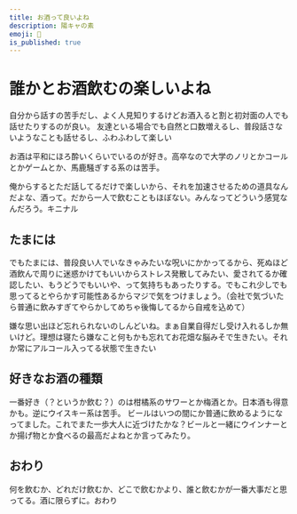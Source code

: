 ```yaml
---
title: お酒って良いよね
description: 陽キャの素
emoji: 🍺
is_published: true
---
```


# 誰かとお酒飲むの楽しいよね

自分から話すの苦手だし、よく人見知りするけどお酒入ると割と初対面の人でも話せたりするのが良い。
友達といる場合でも自然と口数増えるし、普段話さないようなことも話せるし、ふわふわして楽しい

お酒は平和にほろ酔いくらいでいるのが好き。高卒なので大学のノリとかコールとかゲームとか、馬鹿騒ぎする系のは苦手。

俺からするとただ話してるだけで楽しいから、それを加速させるための道具なんだよな、酒って。だから一人で飲むこともほぼない。みんなってどういう感覚なんだろう。キニナル

## たまには

でもたまには、普段良い人でいなきゃみたいな呪いにかかってるから、死ぬほど酒飲んで周りに迷惑かけてもいいからストレス発散してみたい、愛されてるか確認したい、もうどうでもいいや、って気持ちもあったりする。でもこれ少しでも思ってるとやらかす可能性あるからマジで気をつけましょう。（会社で気づいたら普通に飲みすぎてやらかしてめちゃ後悔してるから自戒を込めて）

嫌な思い出ほど忘れられないのしんどいね。まぁ自業自得だし受け入れるしか無いけど。理想は寝たら嫌なこと何もかも忘れてお花畑な脳みそで生きたい。それか常にアルコール入ってる状態で生きたい

## 好きなお酒の種類

一番好き（？というか飲む？）のは柑橘系のサワーとか梅酒とか。日本酒も得意かも。逆にウイスキー系は苦手。
ビールはいつの間にか普通に飲めるようになってました。これでまた一歩大人に近づけたかな？ビールと一緒にウインナーとか揚げ物とか食べるの最高だよねとか言ってみたり。

## おわり

何を飲むか、どれだけ飲むか、どこで飲むかより、誰と飲むかが一番大事だと思ってる。酒に限らずに。おわり
